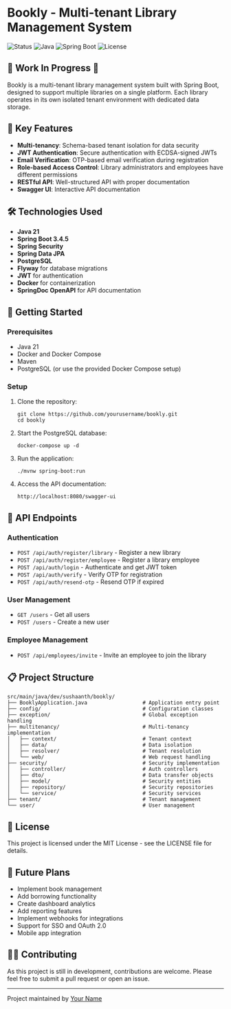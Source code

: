 # Bookly - Multi-tenant Library Management System

![Status](https://img.shields.io/badge/Status-Work%20In%20Progress-yellow)
![Java](https://img.shields.io/badge/Java-21-orange)
![Spring Boot](https://img.shields.io/badge/Spring%20Boot-3.4.5-green)
![License](https://img.shields.io/badge/License-MIT-blue)

## 🚧 Work In Progress 🚧

Bookly is a multi-tenant library management system built with Spring Boot, designed to support multiple libraries on a single platform. Each library operates in its own isolated tenant environment with dedicated data storage.

## 🔑 Key Features

- **Multi-tenancy**: Schema-based tenant isolation for data security
- **JWT Authentication**: Secure authentication with ECDSA-signed JWTs
- **Email Verification**: OTP-based email verification during registration
- **Role-based Access Control**: Library administrators and employees have different permissions
- **RESTful API**: Well-structured API with proper documentation
- **Swagger UI**: Interactive API documentation

## 🛠️ Technologies Used

- **Java 21**
- **Spring Boot 3.4.5**
- **Spring Security**
- **Spring Data JPA**
- **PostgreSQL**
- **Flyway** for database migrations
- **JWT** for authentication
- **Docker** for containerization
- **SpringDoc OpenAPI** for API documentation

## 🚀 Getting Started

### Prerequisites

- Java 21
- Docker and Docker Compose
- Maven
- PostgreSQL (or use the provided Docker Compose setup)

### Setup

1. Clone the repository:
   ```
   git clone https://github.com/yourusername/bookly.git
   cd bookly
   ```

2. Start the PostgreSQL database:
   ```
   docker-compose up -d
   ```

3. Run the application:
   ```
   ./mvnw spring-boot:run
   ```

4. Access the API documentation:
   ```
   http://localhost:8080/swagger-ui
   ```

## 📝 API Endpoints

### Authentication

- `POST /api/auth/register/library` - Register a new library
- `POST /api/auth/register/employee` - Register a library employee
- `POST /api/auth/login` - Authenticate and get JWT token
- `POST /api/auth/verify` - Verify OTP for registration
- `POST /api/auth/resend-otp` - Resend OTP if expired

### User Management

- `GET /users` - Get all users
- `POST /users` - Create a new user

### Employee Management

- `POST /api/employees/invite` - Invite an employee to join the library

## 📋 Project Structure

```
src/main/java/dev/sushaanth/bookly/
├── BooklyApplication.java                  # Application entry point
├── config/                                 # Configuration classes
├── exception/                              # Global exception handling
├── multitenancy/                           # Multi-tenancy implementation
│   ├── context/                            # Tenant context
│   ├── data/                               # Data isolation
│   ├── resolver/                           # Tenant resolution
│   └── web/                                # Web request handling
├── security/                               # Security implementation
│   ├── controller/                         # Auth controllers
│   ├── dto/                                # Data transfer objects
│   ├── model/                              # Security entities
│   ├── repository/                         # Security repositories
│   └── service/                            # Security services
├── tenant/                                 # Tenant management
└── user/                                   # User management
```

## 📜 License

This project is licensed under the MIT License - see the LICENSE file for details.

## 🔮 Future Plans

- Implement book management
- Add borrowing functionality
- Create dashboard analytics
- Add reporting features
- Implement webhooks for integrations
- Support for SSO and OAuth 2.0
- Mobile app integration

## 👨‍💻 Contributing

As this project is still in development, contributions are welcome. Please feel free to submit a pull request or open an issue.

---

Project maintained by [Your Name](https://github.com/yourusername)

